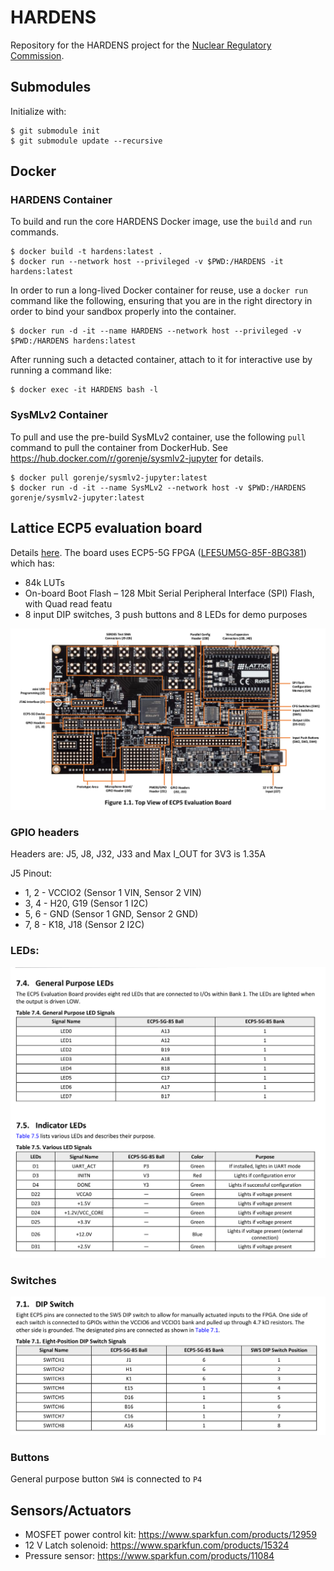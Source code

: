 # HARDENS

Repository for the HARDENS project for the [Nuclear Regulatory Commission](https://www.nrc.gov/about-nrc.html).

## Submodules

Initialize with:

```
$ git submodule init
$ git submodule update --recursive
```

## Docker

### HARDENS Container

To build and run the core HARDENS Docker image, use the `build` and
`run` commands.

```
$ docker build -t hardens:latest .
$ docker run --network host --privileged -v $PWD:/HARDENS -it hardens:latest
```

In order to run a long-lived Docker container for reuse, use a `docker
run` command like the following, ensuring that you are in the right
directory in order to bind your sandbox properly into the container.

```
$ docker run -d -it --name HARDENS --network host --privileged -v $PWD:/HARDENS hardens:latest
```

After running such a detacted container, attach to it for interactive
use by running a command like:
```
$ docker exec -it HARDENS bash -l
```

### SysMLv2 Container

To pull and use the pre-build SysMLv2 container, use the following
`pull` command to pull the container from DockerHub.  See
https://hub.docker.com/r/gorenje/sysmlv2-jupyter for details.

```
$ docker pull gorenje/sysmlv2-jupyter:latest
$ docker run -d -it --name SysMLv2 --network host -v $PWD:/HARDENS gorenje/sysmlv2-jupyter:latest
```

## Lattice ECP5 evaluation board

Details [here](https://www.latticesemi.com/products/developmentboardsandkits/ecp5evaluationboard#_C694C444BC684AD48A3ED64C227B6455). The board uses ECP5-5G FPGA ([LFE5UM5G-85F-8BG381](https://www.latticesemi.com/en/Products/FPGAandCPLD/ECP5)) which has:

- 84k LUTs
- On-board Boot Flash – 128 Mbit Serial Peripheral Interface (SPI) Flash, with Quad read featu
- 8 input DIP switches, 3 push buttons and 8 LEDs for demo purposes

![ECP_board](assets/ecp5_top.png)

### GPIO headers

Headers are: J5, J8, J32, J33 and Max I_OUT for 3V3 is 1.35A

J5 Pinout:

* 1, 2 - VCCIO2 (Sensor 1 VIN, Sensor 2 VIN)
* 3, 4 - H20, G19 (Sensor 1 I2C)
* 5, 6 - GND (Sensor 1 GND, Sensor 2 GND)
* 7, 8 - K18, J18 (Sensor 2 I2C)

### LEDs:

![ECP_LED](assets/ecp5_leds.png)

### Switches

![ECP_DIP](assets/ecp5_dip.png)

### Buttons

General purpose button `SW4` is connected to `P4`

## Sensors/Actuators

* MOSFET power control kit: https://www.sparkfun.com/products/12959
* 12 V Latch solenoid: https://www.sparkfun.com/products/15324
* Pressure sensor: https://www.sparkfun.com/products/11084
